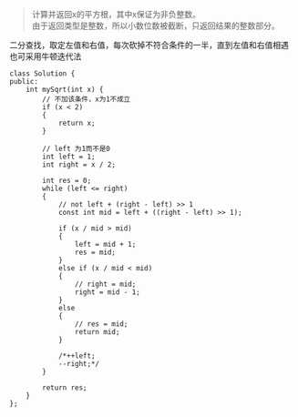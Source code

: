 >计算并返回x的平方根，其中x保证为非负整数。   
由于返回类型是整数，所以小数位数被截断，只返回结果的整数部分。  


二分查找，取定左值和右值，每次砍掉不符合条件的一半，直到左值和右值相遇  
也可采用牛顿迭代法


```
class Solution {
public:
	int mySqrt(int x) {
		// 不加该条件，x为1不成立
		if (x < 2)
		{
			return x;
		}

		// left 为1而不是0
		int left = 1;
		int right = x / 2;

		int res = 0;
		while (left <= right)
		{
			// not left + (right - left) >> 1
			const int mid = left + ((right - left) >> 1);

			if (x / mid > mid)
			{
				left = mid + 1;
				res = mid;
			}
			else if (x / mid < mid)
			{
				// right = mid;
				right = mid - 1;
			}
			else
			{
				// res = mid;
				return mid;
			}

			/*++left;
			--right;*/
		}

		return res;
	}
};
```
